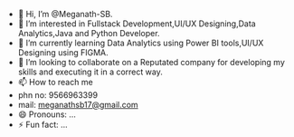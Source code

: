 - 👋 Hi, I’m @Meganath-SB.
- 👀 I’m interested in Fullstack Development,UI/UX Designing,Data Analytics,Java and Python Developer.
- 🌱 I’m currently learning Data Analytics using Power BI tools,UI/UX Designing using FIGMA.
- 💞️ I’m looking to collaborate on a Reputated company for developing my skills and executing it in a correct way.
- 📫 How to reach me
- phn no: 9566963399
- mail: meganathsb17@gmail.com
- 😄 Pronouns: ...
- ⚡ Fun fact: ...

<!---
Meganath-SB/Meganath-SB is a ✨ special ✨ repository because its `README.md` (this file) appears on your GitHub profile.
You can click the Preview link to take a look at your changes.
--->
